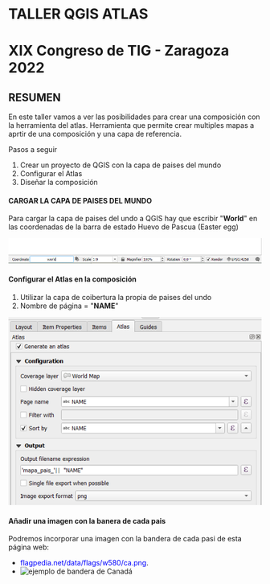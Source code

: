 # TALLER QGIS ATLAS

# XIX Congreso de TIG - Zaragoza 2022

## RESUMEN
En este taller vamos a ver las posibilidades para crear una composición con la herramienta del atlas.
Herramienta que permite crear multiples mapas a aprtir de una composición y una capa de referencia.

Pasos a seguir
1. Crear un proyecto de QGIS con la capa de paises del mundo
2. Configurar el Atlas
3. Diseñar la composición


#### CARGAR LA CAPA DE PAISES DEL MUNDO
Para cargar la capa de paises del undo a QGIS hay que escribir "**World**" en las coordenadas de la barra de estado
Huevo de Pascua (Easter egg)

![Para cargar capa de paises del mundo](./imagenes/cargar_capa_paises.png)

#### Configurar el Atlas en la composición
1. Utilizar la capa de coibertura la propia de paises del undo
2. Nombre de página = "**NAME**"

![Para configurar el panle Atlas](./imagenes/configuracion_atlas.png)

#### Añadir una imagen con la banera de cada pais
Podremos incorporar una imagen con la bandera de cada pasi de esta página web:
- <span style="color:blue">flagpedia.net/data/flags/w580/ca.png</span>.
- ![ejemplo de bandera de Canadá](flagpedia.net/data/flags/w580/ca.png)


